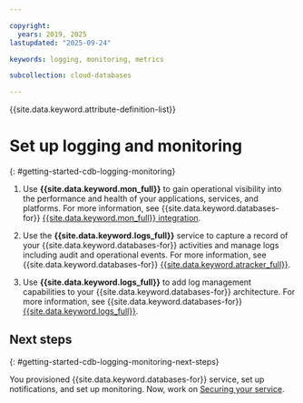 ```yaml
---

copyright:
  years: 2019, 2025
lastupdated: "2025-09-24"

keywords: logging, monitoring, metrics

subcollection: cloud-databases

---
```


{{site.data.keyword.attribute-definition-list}}

# Set up logging and monitoring
{: #getting-started-cdb-logging-monitoring}

1. Use **{{site.data.keyword.mon_full}}** to gain operational visibility into the performance and health of your applications, services, and platforms. For more information, see {{site.data.keyword.databases-for}} [{{site.data.keyword.mon_full}} integration](/docs/cloud-databases?topic=cloud-databases-monitoring).

1. Use the **{{site.data.keyword.logs_full}}** service to capture a record of your {{site.data.keyword.databases-for}} activities and manage logs including audit and operational events. For more information, see {{site.data.keyword.databases-for}} [{{site.data.keyword.atracker_full}}](/docs/cloud-databases?topic=cloud-databases-at_events).

1. Use **{{site.data.keyword.logs_full}}** to add log management capabilities to your {{site.data.keyword.databases-for}} architecture. For more information, see {{site.data.keyword.databases-for}} [{{site.data.keyword.logs_full}}](/docs/cloud-databases?topic=cloud-databases-logging).

## Next steps
{: #getting-started-cdb-logging-monitoring-next-steps}

You provisioned {{site.data.keyword.databases-for}} service, set up notifications, and set up monitoring. Now, work on [Securing your service](/docs/cloud-databases?topic=cloud-databases-cdb-secure-service).
